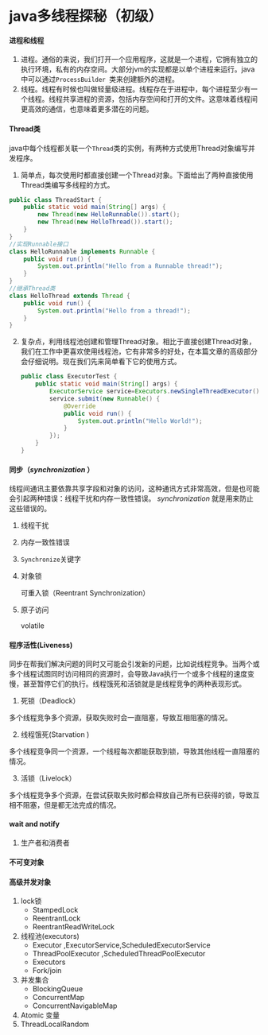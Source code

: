 # java多线程探秘（初级）

#### 进程和线程

1. 进程。通俗的来说，我们打开一个应用程序，这就是一个进程，它拥有独立的执行环境，私有的内存空间。大部分jvm的实现都是以单个进程来运行。java中可以通过`ProcessBuilder `类来创建额外的进程。
2. 线程。线程有时候也叫做轻量级进程。线程存在于进程中，每个进程至少有一个线程。线程共享进程的资源，包括内存空间和打开的文件。这意味着线程间更高效的通信，也意味着更多潜在的问题。

#### Thread类

java中每个线程都关联一个`Thread`类的实例，有两种方式使用Thread对象编写并发程序。

1. 简单点，每次使用时都直接创建一个Thread对象。下面给出了两种直接使用Thread类编写多线程的方式。

````java
public class ThreadStart {
    public static void main(String[] args) {
        new Thread(new HelloRunnable()).start();
        new Thread(new HelloThread()).start();
    }
}
//实现Runnable接口
class HelloRunnable implements Runnable {
    public void run() {
        System.out.println("Hello from a Runnable thread!");
    }
}
//继承Thread类
class HelloThread extends Thread {
    public void run() {
        System.out.println("Hello from a thread!");
    }
}
````

2. 复杂点，利用线程池创建和管理Thread对象。相比于直接创建Thread对象，我们在工作中更喜欢使用线程池，它有非常多的好处，在本篇文章的高级部分会仔细说明。现在我们先来简单看下它的使用方式。

   ```java
   public class ExecutorTest {
       public static void main(String[] args) {
           ExecutorService service=Executors.newSingleThreadExecutor();
           service.submit(new Runnable() {
               @Override
               public void run() {
                   System.out.println("Hello World!");
               }
           });
       }
   }
   ```

   

#### 同步（*synchronization* ）

线程间通讯主要依靠共享字段和对象的访问，这种通讯方式非常高效，但是也可能会引起两种错误：线程干扰和内存一致性错误。 *synchronization* 就是用来防止这些错误的。

1. 线程干扰

2. 内存一致性错误

3. `Synchronize`关键字

4. 对象锁

   可重入锁（Reentrant Synchronization）

5. 原子访问

   volatile
#### 程序活性(Liveness)

同步在帮我们解决问题的同时又可能会引发新的问题，比如说线程竞争。当两个或多个线程试图同时访问相同的资源时，会导致Java执行一个或多个线程的速度变慢，甚至暂停它们的执行。线程饿死和活锁就是是线程竞争的两种表现形式。

1. 死锁（Deadlock）

多个线程竞争多个资源，获取失败时会一直阻塞，导致互相阻塞的情况。

2. 线程饿死(Starvation )

多个线程竞争同一个资源，一个线程每次都能获取到锁，导致其他线程一直阻塞的情况。

3. 活锁（Livelock）

多个线程竞争多个资源，在尝试获取失败时都会释放自己所有已获得的锁，导致互相不阻塞，但是都无法完成的情况。

#### wait and notify

1. 生产者和消费者

#### 不可变对象

#### 高级并发对象

1. lock锁
   * StampedLock
   * ReentrantLock
   * ReentrantReadWriteLock
2. 线程池(executors)
   * Executor ,ExecutorService,ScheduledExecutorService
   * ThreadPoolExecutor ,ScheduledThreadPoolExecutor
   * Executors
   * Fork/join
3. 并发集合
   * BlockingQueue
   * ConcurrentMap
   * ConcurrentNavigableMap
4. Atomic 变量
5. ThreadLocalRandom

